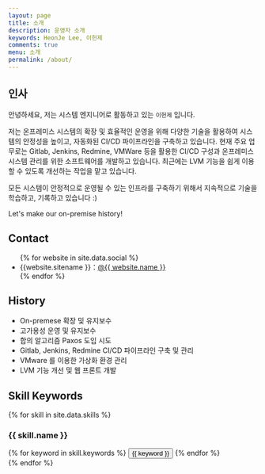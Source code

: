 ```yaml
---
layout: page
title: 소개
description: 운영자 소개
keywords: HeonJe Lee, 이헌제
comments: true
menu: 소개
permalink: /about/
---
```


## 인사

안녕하세요, 저는 시스템 엔지니어로 활동하고 있는 `이헌제` 입니다. 

저는 온프레미스 시스템의 확장 및 효율적인 운영을 위해 다양한 기술을 활용하여 시스템의 안정성을 높이고, 자동화된 CI/CD 파이프라인을 구축하고 있습니다. 현재 주요 업무로는 Gitlab, Jenkins, Redmine, VMWare 등을 활용한 CI/CD 구성과 온프레미스 시스템 관리를 위한 소프트웨어를 개발하고 있습니다. 최근에는 LVM 기능을 쉽게 이용할 수 있도록 개선하는 작업을 맡고 있습니다. 

모든 시스템이 안정적으로 운영될 수 있는 인프라를 구축하기 위해서 지속적으로 기술을 학습하고, 기록하고 있습니다 :)

Let's make our on-premise history!


## Contact

<ul>
{% for website in site.data.social %}
<li>{{website.sitename }}：<a href="{{ website.url }}" target="_blank">@{{ website.name }}</a></li>
{% endfor %}
</ul>

## History

* On-premese 확장 및 유지보수
* 고가용성 운영 및 유지보수
* 합의 알고리즘 Paxos 도입 시도
* Gitlab, Jenkins, Redmine CI/CD 파이프라인 구축 및 관리 
* VMware 를 이용한 가상화 환경 관리 
* LVM 기능 개선 및 웹 프론트 개발


## Skill Keywords

{% for skill in site.data.skills %}
### {{ skill.name }}
<div class="btn-inline">
{% for keyword in skill.keywords %}
<button class="btn btn-outline" type="button">{{ keyword }}</button>
{% endfor %}
</div>
{% endfor %}
